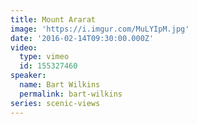 ```yaml
---
title: Mount Ararat
image: 'https://i.imgur.com/MuLYIpM.jpg'
date: '2016-02-14T09:30:00.000Z'
video:
  type: vimeo
  id: 155327460
speaker:
  name: Bart Wilkins
  permalink: bart-wilkins
series: scenic-views
---
```


